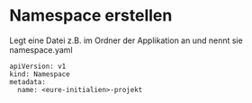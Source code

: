 # Namespace erstellen

Legt eine Datei z.B. im Ordner der Applikation an und nennt sie namespace.yaml

```text
apiVersion: v1
kind: Namespace
metadata:
  name: <eure-initialien>-projekt
```

